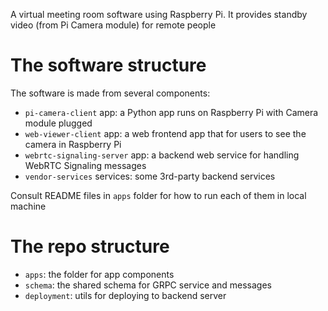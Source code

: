 A virtual meeting room software using Raspberry Pi. It provides standby video (from Pi Camera module) for remote people

# The software structure

The software is made from several components:

- `pi-camera-client` app: a Python app runs on Raspberry Pi with Camera module plugged 
- `web-viewer-client` app: a web frontend app that for users to see the camera in Raspberry Pi
- `webrtc-signaling-server` app: a backend web service for handling WebRTC Signaling messages
- `vendor-services` services: some 3rd-party backend services

Consult README files in `apps` folder for how to run each of them in local machine

# The repo structure

- `apps`: the folder for app components
- `schema`: the shared schema for GRPC service and messages
- `deployment`: utils for deploying to backend server

